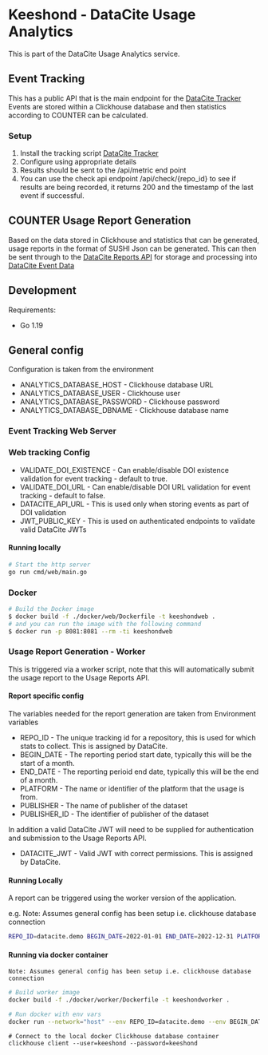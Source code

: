 # Keeshond - DataCite Usage Analytics

This is part of the DataCite Usage Analytics service.

## Event Tracking

This has a public API that is the main endpoint for the [DataCite Tracker](https://github.com/datacite/datacite-tracker)
Events are stored within a Clickhouse database and then statistics according to COUNTER can be calculated.

### Setup

1. Install the tracking script [DataCite Tracker](https://github.com/datacite/datacite-tracker)
2. Configure using appropriate details
3. Results should be sent to the /api/metric end point
4. You can use the check api endpoint /api/check/{repo_id} to see if results are being recorded, it returns 200 and the timestamp of the last event if successful.

## COUNTER Usage Report Generation

Based on the data stored in Clickhouse and statistics that can be generated, usage reports in the format of SUSHI Json can be generated.
This can then be sent through to the [DataCite Reports API](https://support.datacite.org/docs/usage-reports-api-guide) for storage and processing into [DataCite Event Data](https://support.datacite.org/docs/eventdata-guide)


## Development

Requirements:

* Go 1.19

## General config

Configuration is taken from the environment

- ANALYTICS_DATABASE_HOST - Clickhouse database URL
- ANALYTICS_DATABASE_USER - Clickhouse user
- ANALYTICS_DATABASE_PASSWORD - Clickhouse password
- ANALYTICS_DATABASE_DBNAME - Clickhouse database name

### Event Tracking Web Server

### Web tracking Config

- VALIDATE_DOI_EXISTENCE - Can enable/disable DOI existence validation for event tracking - default to true.
- VALIDATE_DOI_URL - Can enable/disable DOI URL validation for event tracking - default to false.
- DATACITE_API_URL - This is used only when storing events as part of DOI validation
- JWT_PUBLIC_KEY - This is used on authenticated endpoints to validate valid DataCite JWTs

#### Running locally

```bash
# Start the http server
go run cmd/web/main.go
```

### Docker

```bash
# Build the Docker image
$ docker build -f ./docker/web/Dockerfile -t keeshondweb .
# and you can run the image with the following command
$ docker run -p 8081:8081 --rm -ti keeshondweb
```

### Usage Report Generation - Worker

This is triggered via a worker script, note that this will automatically submit the usage report to the Usage Reports API.

#### Report specific config

The variables needed for the report generation are taken from Environment variables

- REPO_ID - The unique tracking id for a repository, this is used for which stats to collect. This is assigned by DataCite.
- BEGIN_DATE - The reporting period start date, typically this will be the start of a month.
- END_DATE - The reporting perioid end date, typically this will be the end of a month.
- PLATFORM - The name or identifier of the platform that the usage is from.
- PUBLISHER - The name of publisher of the dataset
- PUBLISHER_ID - The identifier of publisher of the dataset

In addition a valid DataCite JWT will need to be supplied for authentication and submission to the Usage Reports API.

- DATACITE_JWT - Valid JWT with correct permissions. This is assigned by DataCite.

#### Running Locally

A report can be triggered using the worker version of the application.

e.g.
    Note: Assumes general config has been setup i.e. clickhouse database connection

```bash
REPO_ID=datacite.demo BEGIN_DATE=2022-01-01 END_DATE=2022-12-31 PLATFORM=datacite PUBLISHER="datacite demo" PUBLISHER_ID=datacite.demo go run cmd/worker/main.go
```

#### Running via docker container
    Note: Assumes general config has been setup i.e. clickhouse database connection

```bash
# Build worker image
docker build -f ./docker/worker/Dockerfile -t keeshondworker .

# Run docker with env vars
docker run --network="host" --env REPO_ID=datacite.demo --env BEGIN_DATE=2022-01-01 --env END_DATE=2022-12-31 --env PLATFORM=datacite --env PUBLISHER="datacite demo" --env PUBLISHER_ID=datacite.demo keeshondworker

```

```
# Connect to the local docker Clickhouse database container
clickhouse client --user=keeshond --password=keeshond
```